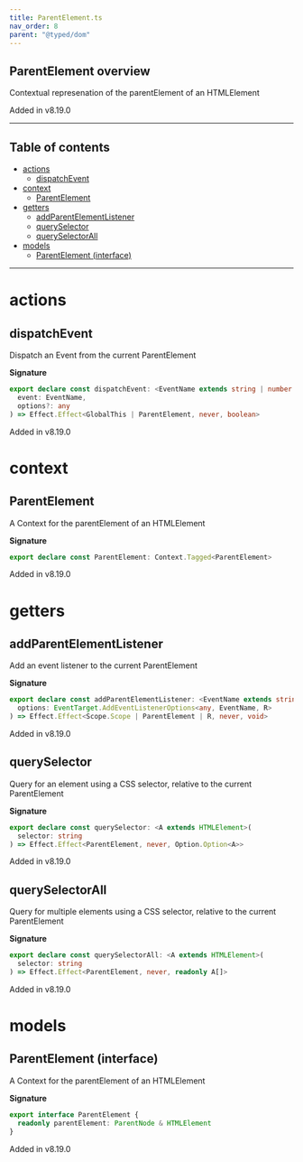 ```yaml
---
title: ParentElement.ts
nav_order: 8
parent: "@typed/dom"
---
```


## ParentElement overview

Contextual represenation of the parentElement of an HTMLElement

Added in v8.19.0

---

<h2 class="text-delta">Table of contents</h2>

- [actions](#actions)
  - [dispatchEvent](#dispatchevent)
- [context](#context)
  - [ParentElement](#parentelement)
- [getters](#getters)
  - [addParentElementListener](#addparentelementlistener)
  - [querySelector](#queryselector)
  - [querySelectorAll](#queryselectorall)
- [models](#models)
  - [ParentElement (interface)](#parentelement-interface)

---

# actions

## dispatchEvent

Dispatch an Event from the current ParentElement

**Signature**

```ts
export declare const dispatchEvent: <EventName extends string | number | symbol>(
  event: EventName,
  options?: any
) => Effect.Effect<GlobalThis | ParentElement, never, boolean>
```

Added in v8.19.0

# context

## ParentElement

A Context for the parentElement of an HTMLElement

**Signature**

```ts
export declare const ParentElement: Context.Tagged<ParentElement>
```

Added in v8.19.0

# getters

## addParentElementListener

Add an event listener to the current ParentElement

**Signature**

```ts
export declare const addParentElementListener: <EventName extends string, R = never>(
  options: EventTarget.AddEventListenerOptions<any, EventName, R>
) => Effect.Effect<Scope.Scope | ParentElement | R, never, void>
```

Added in v8.19.0

## querySelector

Query for an element using a CSS selector, relative to the current ParentElement

**Signature**

```ts
export declare const querySelector: <A extends HTMLElement>(
  selector: string
) => Effect.Effect<ParentElement, never, Option.Option<A>>
```

Added in v8.19.0

## querySelectorAll

Query for multiple elements using a CSS selector, relative to the current ParentElement

**Signature**

```ts
export declare const querySelectorAll: <A extends HTMLElement>(
  selector: string
) => Effect.Effect<ParentElement, never, readonly A[]>
```

Added in v8.19.0

# models

## ParentElement (interface)

A Context for the parentElement of an HTMLElement

**Signature**

```ts
export interface ParentElement {
  readonly parentElement: ParentNode & HTMLElement
}
```

Added in v8.19.0
